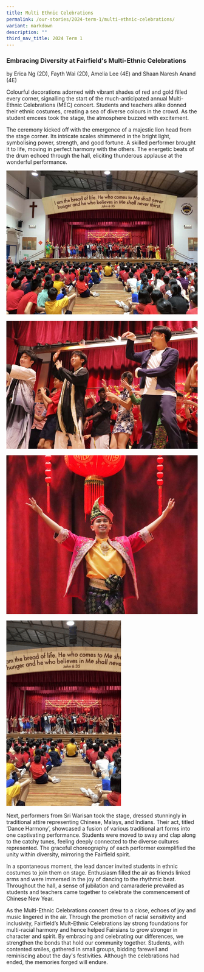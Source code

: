 ```yaml
---
title: Multi Ethnic Celebrations
permalink: /our-stories/2024-term-1/multi-ethnic-celebrations/
variant: markdown
description: ""
third_nav_title: 2024 Term 1
---
```

### Embracing Diversity at Fairfield's Multi-Ethnic Celebrations

by Erica Ng (2D), Fayth Wai (2D), Amelia Lee (4E) and Shaan Naresh Anand (4E)

Colourful decorations adorned with vibrant shades of red and gold filled every corner, signalling the start of the much-anticipated annual Multi-Ethnic Celebrations (MEC) concert. Students and teachers alike donned their ethnic costumes, creating a sea of diverse colours in the crowd. As the student emcees took the stage, the atmosphere buzzed with excitement.

The ceremony kicked off with the emergence of a majestic lion head from the stage corner. Its intricate scales shimmered in the bright light, symbolising power, strength, and good fortune. A skilled performer brought it to life, moving in perfect harmony with the others. The energetic beats of the drum echoed through the hall, eliciting thunderous applause at the wonderful performance.


![](/images/Our%20Stories/2024/IMG_3584.jpg)

![](/images/Our%20Stories/2024/IMG_9984.jpg)

![](/images/Our%20Stories/2024/IMG_9905.jpg)

<img src="/images/Our Stories/2024/ezgif_MEC_ver_1.gif" style="width:60%">


Next, performers from Sri Warisan took the stage, dressed stunningly in traditional attire representing Chinese, Malays, and Indians. Their act, titled ‘Dance Harmony’, showcased a fusion of various traditional art forms into one captivating performance. Students were moved to sway and clap along to the catchy tunes, feeling deeply connected to the diverse cultures represented. The graceful choreography of each performer exemplified the unity within diversity, mirroring the Fairfield spirit.

In a spontaneous moment, the lead dancer invited students in ethnic costumes to join them on stage. Enthusiasm filled the air as friends linked arms and were immersed in the joy of dancing to the rhythmic beat. Throughout the hall, a sense of jubilation and camaraderie prevailed as students and teachers came together to celebrate the commencement of Chinese New Year.

As the Multi-Ethnic Celebrations concert drew to a close, echoes of joy and music lingered in the air. Through the promotion of racial sensitivity and inclusivity, Fairfield’s Mult-Ethnic Celebrations lay strong foundations for multi-racial harmony and hence helped Fairsians to grow stronger in character and spirit. By embracing and celebrating our differences, we strengthen the bonds that hold our community together. Students, with contented smiles, gathered in small groups, bidding farewell and reminiscing about the day's festivities. Although the celebrations had ended, the memories forged will endure.